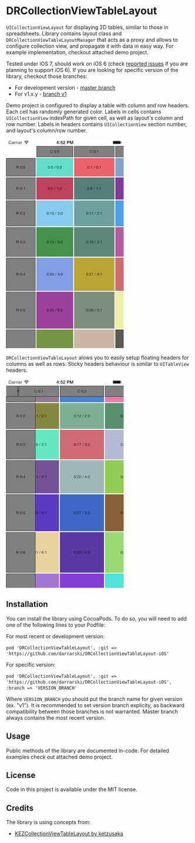 DRCollectionViewTableLayout
===========================

`UICollectionViewLayout` for displaying 2D tables, similar to those in spreadsheets. Library contains layout class and `DRCollectionViewTableLayoutManager` that acts as a proxy and allows to configure collection view, and propagate it with data in easy way. For example implementation, checkout attached demo project.

Tested under iOS 7, should work on iOS 6 (check [reported issues](../../issues?labels=iOS+6) if you are planning to support iOS 6). If you are looking for specific version of the library, checkout those branches:

- For development version - [master branch](../../tree/master)
- For v1.x.y - [branch v1](../../tree/v1)

Demo project is configured to display a table with column and row headers. Each cell has randomly generated color. Labels in cells contains `UICollectionView` indexPath for given cell, as well as layout's column and row number. Labels in headers contains `UICollectionView` section number, and layout's column/row number.

![DRCollectionViewTableLayout screenshot 1](Screenshots/iOS%20Simulator%20Screen%20shot%2009%20May%202014%2016.52.02.png "DRCollectionViewTableLayout screenshot 1")

`DRCollectionViewTableLayout` alows you to easily setup floating headers for columns as well as rows. Sticky headers behaviour is similar to `UITableView` headers.

![DRCollectionViewTableLayout screenshot 2](Screenshots/iOS%20Simulator%20Screen%20shot%2009%20May%202014%2016.52.27.png "DRCollectionViewTableLayout screenshot 2")

## Installation

You can install the library using CocoaPods. To do so, you will need to add one of the following lines to your Podfile:

For most recent or development version:

	pod 'DRCollectionViewTableLayout', :git => 'https://github.com/darrarski/DRCollectionViewTableLayout-iOS'

For specific version:

	pod 'DRCollectionViewTableLayout', :git => 'https://github.com/darrarski/DRCollectionViewTableLayout-iOS', :branch => 'VERSION_BRANCH'

Where `VERSION_BRANCH` you should put the branch name for given version (ex. "v1"). It is recommended to set version branch explicity, as backward compatibility between those branches is not warranted. Master branch always contains the most recent version.

## Usage

Public methods of the library are documented in-code. For detailed examples check out attached demo project.

## License

Code in this project is available under the MIT license.

## Credits

The library is using concepts from:

- [KEZCollectionViewTableLayout by ketzusaka](https://github.com/ketzusaka/KEZCollectionViewTableLayout)

